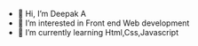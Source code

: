 - 👋 Hi, I’m Deepak A
- 👀 I’m interested in Front end Web development
- 🌱 I’m currently learning Html,Css,Javascript 


<!---
Deepak-A10/Deepak-A10 is a ✨ special ✨ repository because its `README.md` (this file) appears on your GitHub profile.
You can click the Preview link to take a look at your changes.
--->
